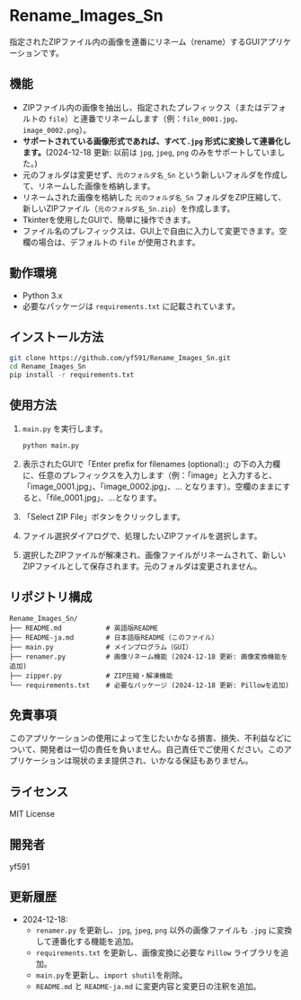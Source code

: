 # Rename_Images_Sn

指定されたZIPファイル内の画像を連番にリネーム（rename）するGUIアプリケーションです。


## 機能

*   ZIPファイル内の画像を抽出し、指定されたプレフィックス（またはデフォルトの `file`）と連番でリネームします（例：`file_0001.jpg`、`image_0002.png`）。
*   **サポートされている画像形式であれば、すべて`.jpg` 形式に変換して連番化します。**(2024-12-18 更新: 以前は `jpg`, `jpeg`, `png` のみをサポートしていました。)
*   元のフォルダは変更せず、`元のフォルダ名_Sn` という新しいフォルダを作成して、リネームした画像を格納します。
*   リネームされた画像を格納した `元のフォルダ名_Sn` フォルダをZIP圧縮して、新しいZIPファイル（`元のフォルダ名_Sn.zip`）を作成します。
*   Tkinterを使用したGUIで、簡単に操作できます。
*   ファイル名のプレフィックスは、GUI上で自由に入力して変更できます。空欄の場合は、デフォルトの `file` が使用されます。


## 動作環境

*   Python 3.x
*   必要なパッケージは `requirements.txt` に記載されています。


## インストール方法

```bash
git clone https://github.com/yf591/Rename_Images_Sn.git
cd Rename_Images_Sn
pip install -r requirements.txt
```


## 使用方法

1. `main.py` を実行します。

    ```bash
    python main.py
    ```

2. 表示されたGUIで「Enter prefix for filenames (optional):」の下の入力欄に、任意のプレフィックスを入力します（例：「image」と入力すると、「image_0001.jpg」、「image_0002.jpg」、... となります）。空欄のままにすると、「file_0001.jpg」、...となります。
3. 「Select ZIP File」ボタンをクリックします。
4. ファイル選択ダイアログで、処理したいZIPファイルを選択します。
5. 選択したZIPファイルが解凍され、画像ファイルがリネームされて、新しいZIPファイルとして保存されます。元のフォルダは変更されません。


## リポジトリ構成

```
Rename_Images_Sn/
├── README.md           # 英語版README
├── README-ja.md        # 日本語版README（このファイル）
├── main.py             # メインプログラム（GUI）
├── renamer.py          # 画像リネーム機能 (2024-12-18 更新: 画像変換機能を追加)
├── zipper.py           # ZIP圧縮・解凍機能
└── requirements.txt    # 必要なパッケージ (2024-12-18 更新: Pillowを追加)
```


## 免責事項

このアプリケーションの使用によって生じたいかなる損害、損失、不利益などについて、開発者は一切の責任を負いません。自己責任でご使用ください。このアプリケーションは現状のまま提供され、いかなる保証もありません。


## ライセンス

MIT License


## 開発者

yf591


## 更新履歴

* 2024-12-18:
    *   `renamer.py` を更新し、`jpg`, `jpeg`, `png` 以外の画像ファイルも `.jpg` に変換して連番化する機能を追加。
    *   `requirements.txt` を更新し、画像変換に必要な `Pillow` ライブラリを追加。
    *   `main.py`を更新し、`import shutil`を削除。
    *   `README.md` と `README-ja.md` に変更内容と変更日の注釈を追加。